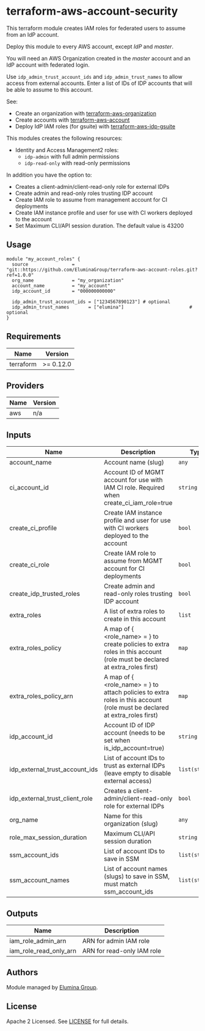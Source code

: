 # terraform-aws-account-security

This terraform module creates IAM roles for federated users to assume from an IdP account.

Deploy this module to every AWS account, except _IdP_ and _master_.

You will need an AWS Organization created in the _master_ account and an IdP account with federated login.

Use `idp_admin_trust_account_ids` and `idp_admin_trust_names` to allow access from external accounts. Enter a list of IDs of IDP accounts that will be able to assume to this account.

See:

* Create an organization with [terraform-aws-organization](https://github.com/EluminaGroup/terraform-aws-organization)
* Create accounts with [terraform-aws-account](https://github.com/EluminaGroup/terraform-aws-account)
* Deploy IdP IAM roles (for gsuite) with [terraform-aws-idp-gsuite](https://github.com/EluminaGroup/terraform-aws-idp-gsuite)

This modules creates the following resources:

 - Identity and Access Management2 roles:
   - `idp-admin` with full admin permissions
   - `idp-read-only` with read-only permissions

In addition you have the option to:

 - Creates a client-admin/client-read-only role for external IDPs
 - Create admin and read-only roles trusting IDP account
 - Create IAM role to assume from management account for CI deployments
 - Create IAM instance profile and user for use with CI workers deployed to the account
 - Set Maximum CLI/API session duration. The default value is 43200

## Usage

```hcl
module "my_account_roles" {
  source                = "git::https://github.com/EluminaGroup/terraform-aws-account-roles.git?ref=1.0.0"
  org_name              = "my_organization"
  account_name          = "my_account"
  idp_account_id        = "000000000000"

  idp_admin_trust_account_ids = ["1234567890123"] # optional
  idp_admin_trust_names       = ["elumina"]                        # optional
}
```

<!--- BEGIN_TF_DOCS --->

## Requirements

| Name | Version |
|------|---------|
| terraform | >= 0.12.0 |

## Providers

| Name | Version |
|------|---------|
| aws | n/a |

## Inputs

| Name | Description | Type | Default | Required |
|------|-------------|------|---------|:--------:|
| account\_name | Account name (slug) | `any` | n/a | yes |
| ci\_account\_id | Account ID of MGMT account for use with IAM CI role. Required when create\_ci\_iam\_role=true | `string` | `""` | no |
| create\_ci\_profile | Create IAM instance profile and user for use with CI workers deployed to the account | `bool` | `false` | no |
| create\_ci\_role | Create IAM role to assume from MGMT account for CI deployments | `bool` | `true` | no |
| create\_idp\_trusted\_roles | Create admin and read-only roles trusting IDP account | `bool` | `true` | no |
| extra\_roles | A list of extra roles to create in this account | `list` | `[]` | no |
| extra\_roles\_policy | A map of { <role\_name> = <json policy> } to create policies to extra roles in this account (role must be declared at extra\_roles first) | `map` | `{}` | no |
| extra\_roles\_policy\_arn | A map of { <role\_name> = <policy arn> } to attach policies to extra roles in this account (role must be declared at extra\_roles first) | `map` | `{}` | no |
| idp\_account\_id | Account ID of IDP account (needs to be set when is\_idp\_account=true) | `string` | `""` | no |
| idp\_external\_trust\_account\_ids | List of account IDs to trust as external IDPs (leave empty to disable external access) | `list(string)` | `[]` | no |
| idp\_external\_trust\_client\_role | Creates a client-admin/client-read-only role for external IDPs | `bool` | `true` | no |
| org\_name | Name for this organization (slug) | `any` | n/a | yes |
| role\_max\_session\_duration | Maximum CLI/API session duration | `string` | `"43200"` | no |
| ssm\_account\_ids | List of account IDs to save in SSM | `list(string)` | `[]` | no |
| ssm\_account\_names | List of account names (slugs) to save in SSM, must match ssm\_account\_ids | `list(string)` | `[]` | no |

## Outputs

| Name | Description |
|------|-------------|
| iam\_role\_admin\_arn | ARN for admin IAM role |
| iam\_role\_read\_only\_arn | ARN for read-only IAM role |

<!--- END_TF_DOCS --->

## Authors

Module managed by [Elumina Group](https://github.com/EluminaGroup).

## License

Apache 2 Licensed. See [LICENSE](https://github.com/EluminaGroup/terraform-aws-account-security/blob/master/LICENSE) for full details.
